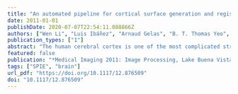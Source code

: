 ```yaml
---
title: "An automated pipeline for cortical surface generation and registration of the cerebral cortex"
date: 2011-01-01
publishDate: 2020-07-07T22:54:11.088866Z
authors: ["Wen Li", "Luis Ibáñez", "Arnaud Gelas", "B. T. Thomas Yeo", "Marc Niethammer", "Nancy Andreasen", "Vincent A. Magnotta"]
publication_types: ["1"]
abstract: "The human cerebral cortex is one of the most complicated structures in the body. It has a highly convoluted structure with much of the cortical sheet buried in sulci. Based on cytoarchitectural and functional imaging studies, it is possible to segment the cerebral cortex into several subregions. While it is only possible to differentiate the true anatomical subregions based on cytoarchitecture, the surface morphometry aligns closely with the underlying cytoarchitecture and provides features that allow the surface of the cortex to be parcellated based on the sulcal and gyral patterns that are readily visible on the MR images. We have developed a fully automated pipeline for the generation and registration of cortical surfaces in the spherical domain. The pipeline initiates with the BRAINS AutoWorkup pipeline. Subsequently, topology correction and surface generation is performed to generate a genus zero surface and mapped to a sphere. Several surface features are then calculated to drive the registration between the atlas surface and other datasets. A spherical diffeomorphic demons algorithm is used to co-register an atlas surface onto a subject surface. A lobar based atlas of the cerebral cortex was created from a manual parcellation of the cortex. The atlas surface was then co-registered to five additional subjects using a spherical diffeomorphic demons algorithm. The labels from the atlas surface were warped on the subject surface and compared to the manual raters. The average Dice overlap index was 0.89 across all regions."
featured: false
publication: "*Medical Imaging 2011: Image Processing, Lake Buena Vista, Florida, USA, February 14-16, 2011*"
tags: ["SPIE", "brain"]
url_pdf: "https://doi.org/10.1117/12.876509"
doi: "10.1117/12.876509"
---
```


